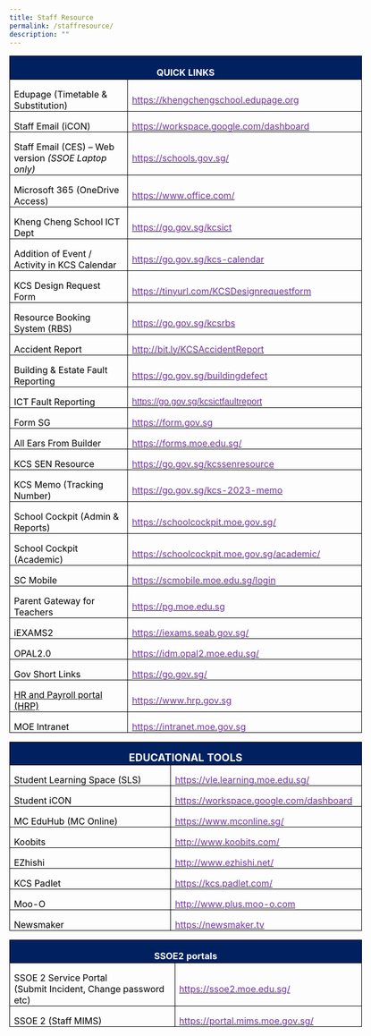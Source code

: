 ```yaml
---
title: Staff Resource
permalink: /staffresource/
description: ""
---
```

      
<table class="MsoTableGrid" border="1" cellspacing="0" cellpadding="0" width="631" style="width:473.15pt;border-collapse:collapse;border:none;mso-border-alt:
 solid windowtext .5pt;mso-yfti-tbllook:1184;mso-padding-alt:0in 5.4pt 0in 5.4pt"><tbody><tr style="mso-yfti-irow:0;mso-yfti-firstrow:yes;height:31.0pt"><td width="631" colspan="2" style="width:473.15pt;border:solid windowtext 1.0pt;
  mso-border-alt:solid windowtext .5pt;background:#002060;padding:0in 5.4pt 0in 5.4pt;
  height:31.0pt"><p class="MsoNormal" align="center" style="margin-bottom:0in;text-align:center;
  line-height:normal"><b><span style="font-size:12.0pt;mso-ascii-font-family:
  Calibri;mso-hansi-font-family:Calibri;mso-bidi-font-family:Calibri;
  color:white;mso-themecolor:background1">QUICK LINKS</span></b><b><span style="font-size:12.0pt;mso-ascii-font-family:Calibri;mso-hansi-font-family:
  Calibri;mso-bidi-font-family:Calibri"></span></b></p></td></tr><tr style="mso-yfti-irow:1;height:22.25pt"><td width="215" style="width:161.3pt;border:solid windowtext 1.0pt;border-top:
  none;mso-border-top-alt:solid windowtext .5pt;mso-border-alt:solid windowtext .5pt;
  padding:0in 5.4pt 0in 5.4pt;height:22.25pt"><p class="MsoNormal" style="margin-bottom:0in;line-height:normal"><span style="font-size:12.0pt;mso-ascii-font-family:Calibri;mso-hansi-font-family:
  Calibri;mso-bidi-font-family:Calibri;color:black">Edupage (Timetable &amp; Substitution)</span><span style="font-size:12.0pt;mso-ascii-font-family:Calibri;
  mso-hansi-font-family:Calibri;mso-bidi-font-family:Calibri"></span></p></td><td width="416" style="width:311.85pt;border-top:none;border-left:none;
  border-bottom:solid windowtext 1.0pt;border-right:solid windowtext 1.0pt;
  mso-border-top-alt:solid windowtext .5pt;mso-border-left-alt:solid windowtext .5pt;
  mso-border-alt:solid windowtext .5pt;padding:0in 5.4pt 0in 5.4pt;height:22.25pt"><p class="MsoNormal" style="margin-bottom:0in;line-height:normal"><span style="font-size:12.0pt;mso-ascii-font-family:Calibri;mso-hansi-font-family:
  Calibri;mso-bidi-font-family:Calibri"><a href="https://khengchengschool.edupage.org/" target="_blank"><span style="color:#7030A0">https://khengchengschool.edupage.org</span></a><span style="color:#7030A0"></span></span></p></td></tr><tr style="mso-yfti-irow:2;height:22.25pt"><td width="215" style="width:161.3pt;border:solid windowtext 1.0pt;border-top:
  none;mso-border-top-alt:solid windowtext .5pt;mso-border-alt:solid windowtext .5pt;
  padding:0in 5.4pt 0in 5.4pt;height:22.25pt"><p class="MsoNormal" style="margin-bottom:0in;line-height:normal"><span style="font-size:12.0pt;mso-ascii-font-family:Calibri;mso-hansi-font-family:
  Calibri;mso-bidi-font-family:Calibri;color:black">Staff Email (iCON)</span><span style="font-size:12.0pt;mso-ascii-font-family:Calibri;mso-hansi-font-family:
  Calibri;mso-bidi-font-family:Calibri"></span></p></td><td width="416" style="width:311.85pt;border-top:none;border-left:none;
  border-bottom:solid windowtext 1.0pt;border-right:solid windowtext 1.0pt;
  mso-border-top-alt:solid windowtext .5pt;mso-border-left-alt:solid windowtext .5pt;
  mso-border-alt:solid windowtext .5pt;padding:0in 5.4pt 0in 5.4pt;height:22.25pt"><p class="MsoNormal" style="margin-bottom:0in;line-height:normal"><span style="font-size:12.0pt;mso-ascii-font-family:Calibri;mso-hansi-font-family:
  Calibri;mso-bidi-font-family:Calibri"><a href="https://workspace.google.com/dashboard" target="_blank"><span style="color:#7030A0">https://workspace.google.com/dashboard</span></a><span style="color:#7030A0"></span></span></p></td></tr><tr style="mso-yfti-irow:3;height:34.6pt"><td width="215" style="width:161.3pt;border:solid windowtext 1.0pt;border-top:
  none;mso-border-top-alt:solid windowtext .5pt;mso-border-alt:solid windowtext .5pt;
  padding:0in 5.4pt 0in 5.4pt;height:34.6pt"><p class="MsoNormal" style="margin-bottom:0in;line-height:normal"><span style="font-size:12.0pt;mso-ascii-font-family:Calibri;mso-hansi-font-family:
  Calibri;mso-bidi-font-family:Calibri;color:black">Staff Email (CES) – Web version <i>(SSOE Laptop only)</i></span><i><span style="font-size:12.0pt;
  mso-ascii-font-family:Calibri;mso-hansi-font-family:Calibri;mso-bidi-font-family:
  Calibri"></span></i></p></td><td width="416" style="width:311.85pt;border-top:none;border-left:none;
  border-bottom:solid windowtext 1.0pt;border-right:solid windowtext 1.0pt;
  mso-border-top-alt:solid windowtext .5pt;mso-border-left-alt:solid windowtext .5pt;
  mso-border-alt:solid windowtext .5pt;padding:0in 5.4pt 0in 5.4pt;height:34.6pt"><p class="MsoNormal" style="margin-bottom:0in;line-height:normal"><span style="font-size:12.0pt;mso-ascii-font-family:Calibri;mso-hansi-font-family:
  Calibri;mso-bidi-font-family:Calibri"><a href="https://schools.gov.sg/" target="_blank"><span style="color:#7030A0">https://schools.gov.sg/</span></a><span style="color:#7030A0"></span></span></p></td></tr><tr style="mso-yfti-irow:4;height:23.2pt"><td width="215" style="width:161.3pt;border:solid windowtext 1.0pt;border-top:
  none;mso-border-top-alt:solid windowtext .5pt;mso-border-alt:solid windowtext .5pt;
  padding:0in 5.4pt 0in 5.4pt;height:23.2pt"><p class="MsoNormal" style="margin-bottom:0in;line-height:normal"><span style="font-size:12.0pt;mso-ascii-font-family:Calibri;mso-hansi-font-family:
  Calibri;mso-bidi-font-family:Calibri;color:black">Microsoft 365 (OneDrive Access)</span><span style="font-size:12.0pt;mso-ascii-font-family:Calibri;
  mso-hansi-font-family:Calibri;mso-bidi-font-family:Calibri"></span></p></td><td width="416" style="width:311.85pt;border-top:none;border-left:none;
  border-bottom:solid windowtext 1.0pt;border-right:solid windowtext 1.0pt;
  mso-border-top-alt:solid windowtext .5pt;mso-border-left-alt:solid windowtext .5pt;
  mso-border-alt:solid windowtext .5pt;padding:0in 5.4pt 0in 5.4pt;height:23.2pt"><p class="MsoNormal" style="margin-bottom:0in;line-height:normal"><span style="font-size:12.0pt;mso-ascii-font-family:Calibri;mso-hansi-font-family:
  Calibri;mso-bidi-font-family:Calibri"><a href="https://www.office.com/" target="_blank"><span style="color:#7030A0">https://www.office.com/</span></a><span style="color:#7030A0"></span></span></p></td></tr><tr style="mso-yfti-irow:5;height:22.25pt"><td width="215" style="width:161.3pt;border:solid windowtext 1.0pt;border-top:
  none;mso-border-top-alt:solid windowtext .5pt;mso-border-alt:solid windowtext .5pt;
  padding:0in 5.4pt 0in 5.4pt;height:22.25pt"><p class="MsoNormal" style="margin-bottom:0in;line-height:normal"><span style="font-size:12.0pt;mso-ascii-font-family:Calibri;mso-hansi-font-family:
  Calibri;mso-bidi-font-family:Calibri;color:black">Kheng Cheng School ICT Dept</span><span style="font-size:12.0pt;mso-ascii-font-family:Calibri;mso-hansi-font-family:
  Calibri;mso-bidi-font-family:Calibri"></span></p></td><td width="416" style="width:311.85pt;border-top:none;border-left:none;
  border-bottom:solid windowtext 1.0pt;border-right:solid windowtext 1.0pt;
  mso-border-top-alt:solid windowtext .5pt;mso-border-left-alt:solid windowtext .5pt;
  mso-border-alt:solid windowtext .5pt;padding:0in 5.4pt 0in 5.4pt;height:22.25pt"><p class="MsoNormal" style="margin-bottom:0in;line-height:normal"><span style="font-size:12.0pt;mso-ascii-font-family:Calibri;mso-hansi-font-family:
  Calibri;mso-bidi-font-family:Calibri"><a href="https://go.gov.sg/kcsict" target="_blank"><span style="color:#7030A0">https://go.gov.sg/kcsict</span></a><span style="color:#7030A0"></span></span></p></td></tr><tr style="mso-yfti-irow:6;height:23.8pt"><td width="215" style="width:161.3pt;border:solid windowtext 1.0pt;border-top:
  none;mso-border-top-alt:solid windowtext .5pt;mso-border-alt:solid windowtext .5pt;
  padding:0in 5.4pt 0in 5.4pt;height:23.8pt"><p class="MsoNormal" style="margin-bottom:0in;line-height:normal"><span style="font-size:12.0pt;mso-ascii-font-family:Calibri;mso-hansi-font-family:
  Calibri;mso-bidi-font-family:Calibri;color:black">Addition of Event / Activity in KCS Calendar</span><span style="font-size:12.0pt;mso-ascii-font-family:
  Calibri;mso-hansi-font-family:Calibri;mso-bidi-font-family:Calibri"></span></p></td><td width="416" style="width:311.85pt;border-top:none;border-left:none;
  border-bottom:solid windowtext 1.0pt;border-right:solid windowtext 1.0pt;
  mso-border-top-alt:solid windowtext .5pt;mso-border-left-alt:solid windowtext .5pt;
  mso-border-alt:solid windowtext .5pt;padding:0in 5.4pt 0in 5.4pt;height:23.8pt"><p class="MsoNormal" style="margin-bottom:0in;line-height:normal"><span style="font-size:12.0pt;mso-ascii-font-family:Calibri;mso-hansi-font-family:
  Calibri;mso-bidi-font-family:Calibri"><a href="https://go.gov.sg/kcs-calendar" target="_blank"><span style="color:#7030A0">https://go.gov.sg/kcs-calendar</span></a><span style="color:#7030A0"></span></span></p></td></tr><tr style="mso-yfti-irow:7;height:22.25pt"><td width="215" style="width:161.3pt;border:solid windowtext 1.0pt;border-top:
  none;mso-border-top-alt:solid windowtext .5pt;mso-border-alt:solid windowtext .5pt;
  padding:0in 5.4pt 0in 5.4pt;height:22.25pt"><p class="MsoNormal" style="margin-bottom:0in;line-height:normal"><span style="font-size:12.0pt;mso-ascii-font-family:Calibri;mso-hansi-font-family:
  Calibri;mso-bidi-font-family:Calibri;color:black">KCS Design Request Form</span><span style="font-size:12.0pt;mso-ascii-font-family:Calibri;mso-hansi-font-family:
  Calibri;mso-bidi-font-family:Calibri"></span></p></td><td width="416" style="width:311.85pt;border-top:none;border-left:none;
  border-bottom:solid windowtext 1.0pt;border-right:solid windowtext 1.0pt;
  mso-border-top-alt:solid windowtext .5pt;mso-border-left-alt:solid windowtext .5pt;
  mso-border-alt:solid windowtext .5pt;padding:0in 5.4pt 0in 5.4pt;height:22.25pt"><p class="MsoNormal" style="margin-bottom:0in;line-height:normal"><span style="font-size:12.0pt;mso-ascii-font-family:Calibri;mso-hansi-font-family:
  Calibri;mso-bidi-font-family:Calibri"><a href="https://tinyurl.com/KCSDesignrequestform" target="_blank"><span style="color:#7030A0">https://tinyurl.com/KCSDesignrequestform</span></a><span style="color:#7030A0"></span></span></p></td></tr><tr style="mso-yfti-irow:8;height:22.25pt"><td width="215" style="width:161.3pt;border:solid windowtext 1.0pt;border-top:
  none;mso-border-top-alt:solid windowtext .5pt;mso-border-alt:solid windowtext .5pt;
  padding:0in 5.4pt 0in 5.4pt;height:22.25pt"><p class="MsoNormal" style="margin-bottom:0in;line-height:normal"><span style="font-size:12.0pt;mso-ascii-font-family:Calibri;mso-hansi-font-family:
  Calibri;mso-bidi-font-family:Calibri;color:black">Resource Booking System (RBS)</span><span style="font-size:12.0pt;mso-ascii-font-family:Calibri;mso-hansi-font-family:
  Calibri;mso-bidi-font-family:Calibri"></span></p></td><td width="416" style="width:311.85pt;border-top:none;border-left:none;
  border-bottom:solid windowtext 1.0pt;border-right:solid windowtext 1.0pt;
  mso-border-top-alt:solid windowtext .5pt;mso-border-left-alt:solid windowtext .5pt;
  mso-border-alt:solid windowtext .5pt;padding:0in 5.4pt 0in 5.4pt;height:22.25pt"><p class="MsoNormal" style="margin-bottom:0in;line-height:normal"><span style="font-size:12.0pt;mso-ascii-font-family:Calibri;mso-hansi-font-family:
  Calibri;mso-bidi-font-family:Calibri"><a href="https://go.gov.sg/kcsrbs" target="_blank"><span style="color:#7030A0">https://go.gov.sg/kcsrbs</span></a><span style="color:#7030A0"></span></span></p></td></tr><tr style="mso-yfti-irow:9;height:22.25pt"><td width="215" style="width:161.3pt;border:solid windowtext 1.0pt;border-top:
  none;mso-border-top-alt:solid windowtext .5pt;mso-border-alt:solid windowtext .5pt;
  padding:0in 5.4pt 0in 5.4pt;height:22.25pt"><p class="MsoNormal" style="margin-bottom:0in;line-height:normal"><span style="font-size:12.0pt;mso-ascii-font-family:Calibri;mso-hansi-font-family:
  Calibri;mso-bidi-font-family:Calibri;color:black">Accident Report</span><span style="font-size:12.0pt;mso-ascii-font-family:Calibri;mso-hansi-font-family:
  Calibri;mso-bidi-font-family:Calibri"></span></p></td><td width="416" style="width:311.85pt;border-top:none;border-left:none;
  border-bottom:solid windowtext 1.0pt;border-right:solid windowtext 1.0pt;
  mso-border-top-alt:solid windowtext .5pt;mso-border-left-alt:solid windowtext .5pt;
  mso-border-alt:solid windowtext .5pt;padding:0in 5.4pt 0in 5.4pt;height:22.25pt"><p class="MsoNormal" style="margin-bottom:0in;line-height:normal"><span style="font-size:12.0pt;mso-ascii-font-family:Calibri;mso-hansi-font-family:
  Calibri;mso-bidi-font-family:Calibri"><a href="http://bit.ly/KCSAccidentReport" target="_blank"><span style="color:#7030A0">http://bit.ly/KCSAccidentReport</span></a><span style="color:#7030A0"></span></span></p></td></tr><tr style="mso-yfti-irow:10;height:23.2pt"><td width="215" style="width:161.3pt;border:solid windowtext 1.0pt;border-top:
  none;mso-border-top-alt:solid windowtext .5pt;mso-border-alt:solid windowtext .5pt;
  padding:0in 5.4pt 0in 5.4pt;height:23.2pt"><p class="MsoNormal" style="margin-bottom:0in;line-height:normal"><span style="font-size:12.0pt;mso-ascii-font-family:Calibri;mso-hansi-font-family:
  Calibri;mso-bidi-font-family:Calibri;color:black">Building &amp; Estate Fault Reporting</span><span style="font-size:12.0pt;mso-ascii-font-family:Calibri;
  mso-hansi-font-family:Calibri;mso-bidi-font-family:Calibri"></span></p></td><td width="416" style="width:311.85pt;border-top:none;border-left:none;
  border-bottom:solid windowtext 1.0pt;border-right:solid windowtext 1.0pt;
  mso-border-top-alt:solid windowtext .5pt;mso-border-left-alt:solid windowtext .5pt;
  mso-border-alt:solid windowtext .5pt;padding:0in 5.4pt 0in 5.4pt;height:23.2pt"><p class="MsoNormal" style="margin-bottom:0in;line-height:normal"><span style="font-size:12.0pt;mso-ascii-font-family:Calibri;mso-hansi-font-family:
  Calibri;mso-bidi-font-family:Calibri"><a href="https://go.gov.sg/buildingdefect" target="_blank"><span style="color:#7030A0">https://go.gov.sg/buildingdefect</span></a><span style="color:#7030A0"></span></span></p></td></tr><tr style="mso-yfti-irow:11;height:22.25pt"><td width="215" style="width:161.3pt;border:solid windowtext 1.0pt;border-top:
  none;mso-border-top-alt:solid windowtext .5pt;mso-border-alt:solid windowtext .5pt;
  padding:0in 5.4pt 0in 5.4pt;height:22.25pt"><p class="MsoNormal" style="margin-bottom:0in;line-height:normal"><span style="font-size:12.0pt;mso-ascii-font-family:Calibri;mso-hansi-font-family:
  Calibri;mso-bidi-font-family:Calibri;color:black">ICT Fault Reporting</span><span style="font-size:12.0pt;mso-ascii-font-family:Calibri;mso-hansi-font-family:
  Calibri;mso-bidi-font-family:Calibri"></span></p></td><td width="416" style="width:311.85pt;border-top:none;border-left:none;
  border-bottom:solid windowtext 1.0pt;border-right:solid windowtext 1.0pt;
  mso-border-top-alt:solid windowtext .5pt;mso-border-left-alt:solid windowtext .5pt;
  mso-border-alt:solid windowtext .5pt;padding:0in 5.4pt 0in 5.4pt;height:22.25pt"><p class="MsoNormal" style="margin-bottom:0in;line-height:normal"><b><span style="font-size:12.0pt;mso-ascii-font-family:Calibri;mso-hansi-font-family:
  Calibri;mso-bidi-font-family:Calibri"><a href="https://go.gov.sg/kcsictfaultreport" target="_blank"><strong><span style="font-family:&quot;Calibri&quot;,sans-serif;color:#7030A0;font-weight:normal;
  text-decoration:none;text-underline:none">https://go.gov.sg/kcsictfaultreport</span></strong></a><span style="color:#7030A0"></span></span></b></p></td></tr><tr style="mso-yfti-irow:12;height:22.25pt"><td width="215" style="width:161.3pt;border:solid windowtext 1.0pt;border-top:
  none;mso-border-top-alt:solid windowtext .5pt;mso-border-alt:solid windowtext .5pt;
  padding:0in 5.4pt 0in 5.4pt;height:22.25pt"><p class="MsoNormal" style="margin-bottom:0in;line-height:normal"><span style="font-size:12.0pt;mso-ascii-font-family:Calibri;mso-hansi-font-family:
  Calibri;mso-bidi-font-family:Calibri;color:black">Form SG</span><span style="font-size:12.0pt;mso-ascii-font-family:Calibri;mso-hansi-font-family:
  Calibri;mso-bidi-font-family:Calibri"></span></p></td><td width="416" style="width:311.85pt;border-top:none;border-left:none;
  border-bottom:solid windowtext 1.0pt;border-right:solid windowtext 1.0pt;
  mso-border-top-alt:solid windowtext .5pt;mso-border-left-alt:solid windowtext .5pt;
  mso-border-alt:solid windowtext .5pt;padding:0in 5.4pt 0in 5.4pt;height:22.25pt"><p class="MsoNormal" style="margin-bottom:0in;line-height:normal"><span style="font-size:12.0pt;mso-ascii-font-family:Calibri;mso-hansi-font-family:
  Calibri;mso-bidi-font-family:Calibri"><a href="https://form.gov.sg/" target="_blank"><span style="color:#7030A0">https://form.gov.sg</span></a><span style="color:#7030A0"></span></span></p></td></tr><tr style="mso-yfti-irow:13;height:23.2pt"><td width="215" style="width:161.3pt;border:solid windowtext 1.0pt;border-top:
  none;mso-border-top-alt:solid windowtext .5pt;mso-border-alt:solid windowtext .5pt;
  padding:0in 5.4pt 0in 5.4pt;height:23.2pt"><p class="MsoNormal" style="margin-bottom:0in;line-height:normal"><span style="font-size:12.0pt;mso-ascii-font-family:Calibri;mso-hansi-font-family:
  Calibri;mso-bidi-font-family:Calibri;color:black">All Ears From Builder</span><span style="font-size:12.0pt;mso-ascii-font-family:Calibri;mso-hansi-font-family:
  Calibri;mso-bidi-font-family:Calibri"></span></p></td><td width="416" style="width:311.85pt;border-top:none;border-left:none;
  border-bottom:solid windowtext 1.0pt;border-right:solid windowtext 1.0pt;
  mso-border-top-alt:solid windowtext .5pt;mso-border-left-alt:solid windowtext .5pt;
  mso-border-alt:solid windowtext .5pt;padding:0in 5.4pt 0in 5.4pt;height:23.2pt"><p class="MsoNormal" style="margin-bottom:0in;line-height:normal"><span style="font-size:12.0pt;mso-ascii-font-family:Calibri;mso-hansi-font-family:
  Calibri;mso-bidi-font-family:Calibri"><a href="https://forms.moe.edu.sg/" target="_blank"><span style="color:#7030A0">https://forms.moe.edu.sg/</span></a><span style="color:#7030A0"></span></span></p></td></tr><tr style="mso-yfti-irow:14;height:22.25pt"><td width="215" style="width:161.3pt;border:solid windowtext 1.0pt;border-top:
  none;mso-border-top-alt:solid windowtext .5pt;mso-border-alt:solid windowtext .5pt;
  padding:0in 5.4pt 0in 5.4pt;height:22.25pt"><p class="MsoNormal" style="margin-bottom:0in;line-height:normal"><span style="font-size:12.0pt;mso-ascii-font-family:Calibri;mso-hansi-font-family:
  Calibri;mso-bidi-font-family:Calibri;color:black">KCS SEN Resource</span></p></td><td width="416" style="width:311.85pt;border-top:none;border-left:none;
  border-bottom:solid windowtext 1.0pt;border-right:solid windowtext 1.0pt;
  mso-border-top-alt:solid windowtext .5pt;mso-border-left-alt:solid windowtext .5pt;
  mso-border-alt:solid windowtext .5pt;padding:0in 5.4pt 0in 5.4pt;height:22.25pt"><p class="MsoNormal" style="margin-bottom:0in;line-height:normal"><span style="font-size:12.0pt;mso-ascii-font-family:Calibri;mso-hansi-font-family:
  Calibri;mso-bidi-font-family:Calibri"><a href="https://go.gov.sg/kcssenresource" target="_blank"><span style="color:#7030A0">https://go.gov.sg/kcssenresource</span></a><span style="color:#7030A0"></span></span></p></td></tr><tr style="mso-yfti-irow:15;height:22.25pt"><td width="215" style="width:161.3pt;border:solid windowtext 1.0pt;border-top:
  none;mso-border-top-alt:solid windowtext .5pt;mso-border-alt:solid windowtext .5pt;
  padding:0in 5.4pt 0in 5.4pt;height:22.25pt"><p class="MsoNormal" style="margin-bottom:0in;line-height:normal"><span style="font-size:12.0pt;mso-ascii-font-family:Calibri;mso-hansi-font-family:
  Calibri;mso-bidi-font-family:Calibri;color:black">KCS Memo (Tracking Number)</span></p></td><td width="416" style="width:311.85pt;border-top:none;border-left:none;
  border-bottom:solid windowtext 1.0pt;border-right:solid windowtext 1.0pt;
  mso-border-top-alt:solid windowtext .5pt;mso-border-left-alt:solid windowtext .5pt;
  mso-border-alt:solid windowtext .5pt;padding:0in 5.4pt 0in 5.4pt;height:22.25pt"><p class="MsoNormal" style="margin-bottom:0in;line-height:normal"><span style="font-size:12.0pt;mso-ascii-font-family:Calibri;mso-hansi-font-family:
  Calibri;mso-bidi-font-family:Calibri"><a href="https://go.gov.sg/kcs-2023-memo" target="_blank"><span style="color:#7030A0">https://go.gov.sg/kcs-2023-memo</span></a><span style="color:#7030A0"></span></span></p></td></tr><tr style="mso-yfti-irow:16;height:22.25pt"><td width="215" style="width:161.3pt;border:solid windowtext 1.0pt;border-top:
  none;mso-border-top-alt:solid windowtext .5pt;mso-border-alt:solid windowtext .5pt;
  padding:0in 5.4pt 0in 5.4pt;height:22.25pt"><p class="MsoNormal" style="margin-bottom:0in;line-height:normal"><span style="font-size:12.0pt;mso-ascii-font-family:Calibri;mso-hansi-font-family:
  Calibri;mso-bidi-font-family:Calibri;color:black">School Cockpit (Admin &amp; Reports)</span></p></td><td width="416" style="width:311.85pt;border-top:none;border-left:none;
  border-bottom:solid windowtext 1.0pt;border-right:solid windowtext 1.0pt;
  mso-border-top-alt:solid windowtext .5pt;mso-border-left-alt:solid windowtext .5pt;
  mso-border-alt:solid windowtext .5pt;padding:0in 5.4pt 0in 5.4pt;height:22.25pt"><p class="MsoNormal" style="margin-bottom:0in;line-height:normal"><span style="font-size:12.0pt;mso-ascii-font-family:Calibri;mso-hansi-font-family:
  Calibri;mso-bidi-font-family:Calibri;color:#7030A0"><a href="https://schoolcockpit.moe.gov.sg/"><span style="color:#7030A0">https://schoolcockpit.moe.gov.sg/</span></a></span></p></td></tr><tr style="mso-yfti-irow:17;height:22.25pt"><td width="215" style="width:161.3pt;border:solid windowtext 1.0pt;border-top:
  none;mso-border-top-alt:solid windowtext .5pt;mso-border-alt:solid windowtext .5pt;
  padding:0in 5.4pt 0in 5.4pt;height:22.25pt"><p class="MsoNormal" style="margin-bottom:0in;line-height:normal"><span style="font-size:12.0pt;mso-ascii-font-family:Calibri;mso-hansi-font-family:
  Calibri;mso-bidi-font-family:Calibri;color:black">School Cockpit (Academic)</span></p></td><td width="416" style="width:311.85pt;border-top:none;border-left:none;
  border-bottom:solid windowtext 1.0pt;border-right:solid windowtext 1.0pt;
  mso-border-top-alt:solid windowtext .5pt;mso-border-left-alt:solid windowtext .5pt;
  mso-border-alt:solid windowtext .5pt;padding:0in 5.4pt 0in 5.4pt;height:22.25pt"><p class="MsoNormal" style="margin-bottom:0in;line-height:normal"><span style="font-size:12.0pt;mso-ascii-font-family:Calibri;mso-hansi-font-family:
  Calibri;mso-bidi-font-family:Calibri;color:#7030A0"><a href="https://schoolcockpit.moe.gov.sg/academic/"><span style="color:#7030A0">https://schoolcockpit.moe.gov.sg/academic/</span></a></span></p></td></tr><tr style="mso-yfti-irow:18;height:22.25pt"><td width="215" style="width:161.3pt;border:solid windowtext 1.0pt;border-top:
  none;mso-border-top-alt:solid windowtext .5pt;mso-border-alt:solid windowtext .5pt;
  padding:0in 5.4pt 0in 5.4pt;height:22.25pt"><p class="MsoNormal" style="margin-bottom:0in;line-height:normal"><span style="font-size:12.0pt;mso-ascii-font-family:Calibri;mso-hansi-font-family:
  Calibri;mso-bidi-font-family:Calibri;color:black">SC Mobile</span></p></td><td width="416" style="width:311.85pt;border-top:none;border-left:none;
  border-bottom:solid windowtext 1.0pt;border-right:solid windowtext 1.0pt;
  mso-border-top-alt:solid windowtext .5pt;mso-border-left-alt:solid windowtext .5pt;
  mso-border-alt:solid windowtext .5pt;padding:0in 5.4pt 0in 5.4pt;height:22.25pt"><p class="MsoNormal" style="margin-bottom:0in;line-height:normal"><span style="font-size:12.0pt;mso-ascii-font-family:Calibri;mso-hansi-font-family:
  Calibri;mso-bidi-font-family:Calibri;color:#7030A0"><a href="https://scmobile.moe.edu.sg/login"><span style="color:#7030A0">https://scmobile.moe.edu.sg/login</span></a></span></p></td></tr><tr style="mso-yfti-irow:19;height:22.25pt"><td width="215" style="width:161.3pt;border:solid windowtext 1.0pt;border-top:
  none;mso-border-top-alt:solid windowtext .5pt;mso-border-alt:solid windowtext .5pt;
  padding:0in 5.4pt 0in 5.4pt;height:22.25pt"><p class="MsoNormal" style="margin-bottom:0in;line-height:normal"><span style="font-size:12.0pt;mso-ascii-font-family:Calibri;mso-hansi-font-family:
  Calibri;mso-bidi-font-family:Calibri;color:black">Parent Gateway for Teachers</span></p></td><td width="416" style="width:311.85pt;border-top:none;border-left:none;
  border-bottom:solid windowtext 1.0pt;border-right:solid windowtext 1.0pt;
  mso-border-top-alt:solid windowtext .5pt;mso-border-left-alt:solid windowtext .5pt;
  mso-border-alt:solid windowtext .5pt;padding:0in 5.4pt 0in 5.4pt;height:22.25pt"><p class="MsoNormal" style="margin-bottom:0in;line-height:normal"><span style="font-size:12.0pt;mso-ascii-font-family:Calibri;mso-hansi-font-family:
  Calibri;mso-bidi-font-family:Calibri;color:#7030A0"><a href="https://pg.moe.edu.sg"><span style="color:#7030A0">https://pg.moe.edu.sg</span></a></span></p></td></tr><tr style="mso-yfti-irow:20;height:22.25pt"><td width="215" style="width:161.3pt;border:solid windowtext 1.0pt;border-top:
  none;mso-border-top-alt:solid windowtext .5pt;mso-border-alt:solid windowtext .5pt;
  padding:0in 5.4pt 0in 5.4pt;height:22.25pt"><p class="MsoNormal" style="margin-bottom:0in;line-height:normal"><span style="font-size:12.0pt;mso-ascii-font-family:Calibri;mso-hansi-font-family:
  Calibri;mso-bidi-font-family:Calibri;color:black">iEXAMS2</span></p></td><td width="416" style="width:311.85pt;border-top:none;border-left:none;
  border-bottom:solid windowtext 1.0pt;border-right:solid windowtext 1.0pt;
  mso-border-top-alt:solid windowtext .5pt;mso-border-left-alt:solid windowtext .5pt;
  mso-border-alt:solid windowtext .5pt;padding:0in 5.4pt 0in 5.4pt;height:22.25pt"><p class="MsoNormal" style="margin-bottom:0in;line-height:normal"><span style="font-size:12.0pt;mso-ascii-font-family:Calibri;mso-hansi-font-family:
  Calibri;mso-bidi-font-family:Calibri;color:#7030A0"><a href="https://iexams.seab.gov.sg/"><span style="color:#7030A0">https://iexams.seab.gov.sg/</span></a></span></p></td></tr><tr style="mso-yfti-irow:21;height:22.25pt"><td width="215" style="width:161.3pt;border:solid windowtext 1.0pt;border-top:
  none;mso-border-top-alt:solid windowtext .5pt;mso-border-alt:solid windowtext .5pt;
  padding:0in 5.4pt 0in 5.4pt;height:22.25pt"><p class="MsoNormal" style="margin-bottom:0in;line-height:normal"><span style="font-size:12.0pt;mso-ascii-font-family:Calibri;mso-hansi-font-family:
  Calibri;mso-bidi-font-family:Calibri;color:black">OPAL2.0</span></p></td><td width="416" style="width:311.85pt;border-top:none;border-left:none;
  border-bottom:solid windowtext 1.0pt;border-right:solid windowtext 1.0pt;
  mso-border-top-alt:solid windowtext .5pt;mso-border-left-alt:solid windowtext .5pt;
  mso-border-alt:solid windowtext .5pt;padding:0in 5.4pt 0in 5.4pt;height:22.25pt"><p class="MsoNormal" style="margin-bottom:0in;line-height:normal"><span style="font-size:12.0pt;mso-ascii-font-family:Calibri;mso-hansi-font-family:
  Calibri;mso-bidi-font-family:Calibri;color:#7030A0"><a href="https://idm.opal2.moe.edu.sg/"><span style="color:#7030A0">https://idm.opal2.moe.edu.sg/</span></a></span></p></td></tr><tr style="mso-yfti-irow:22;height:22.25pt"><td width="215" style="width:161.3pt;border:solid windowtext 1.0pt;border-top:
  none;mso-border-top-alt:solid windowtext .5pt;mso-border-alt:solid windowtext .5pt;
  padding:0in 5.4pt 0in 5.4pt;height:22.25pt"><p class="MsoNormal" style="margin-bottom:0in;line-height:normal"><span style="font-size:12.0pt;mso-ascii-font-family:Calibri;mso-hansi-font-family:
  Calibri;mso-bidi-font-family:Calibri;color:black;mso-themecolor:text1">Gov Short Links</span></p></td><td width="416" style="width:311.85pt;border-top:none;border-left:none;
  border-bottom:solid windowtext 1.0pt;border-right:solid windowtext 1.0pt;
  mso-border-top-alt:solid windowtext .5pt;mso-border-left-alt:solid windowtext .5pt;
  mso-border-alt:solid windowtext .5pt;padding:0in 5.4pt 0in 5.4pt;height:22.25pt"><p class="MsoNormal" style="margin-bottom:0in;line-height:normal"><span style="font-size:12.0pt;mso-ascii-font-family:Calibri;mso-hansi-font-family:
  Calibri;mso-bidi-font-family:Calibri;color:#7030A0;background:white"><a href="https://go.gov.sg/"><span style="color:#7030A0">https://go.gov.sg/</span></a></span></p></td></tr><tr style="mso-yfti-irow:23;height:22.25pt"><td width="215" style="width:161.3pt;border:solid windowtext 1.0pt;border-top:
  none;mso-border-top-alt:solid windowtext .5pt;mso-border-alt:solid windowtext .5pt;
  padding:0in 5.4pt 0in 5.4pt;height:22.25pt"><p class="MsoNormal" style="margin-bottom:0in;line-height:normal"><span style="font-size:12.0pt;mso-ascii-font-family:Calibri;mso-hansi-font-family:
  Calibri;mso-bidi-font-family:Calibri;color:black;mso-themecolor:text1"><a href="https://www.hrp.gov.sg/"><span style="color:black;mso-themecolor:text1;
  background:white;text-decoration:none;text-underline:none"><span style="box-sizing: inherit;font-style:inherit;font-weight:inherit">HR and Payroll portal (HRP)</span></span></a></span></p></td><td width="416" style="width:311.85pt;border-top:none;border-left:none;
  border-bottom:solid windowtext 1.0pt;border-right:solid windowtext 1.0pt;
  mso-border-top-alt:solid windowtext .5pt;mso-border-left-alt:solid windowtext .5pt;
  mso-border-alt:solid windowtext .5pt;padding:0in 5.4pt 0in 5.4pt;height:22.25pt"><p class="MsoNormal" style="margin-bottom:0in;line-height:normal"><span style="font-size:12.0pt;mso-ascii-font-family:Calibri;mso-hansi-font-family:
  Calibri;mso-bidi-font-family:Calibri;color:#7030A0;background:white"><a href="https://www.hrp.gov.sg"><span style="color:#7030A0">https://www.hrp.gov.sg</span></a></span></p></td></tr><tr style="mso-yfti-irow:24;mso-yfti-lastrow:yes;height:22.25pt"><td width="215" style="width:161.3pt;border:solid windowtext 1.0pt;border-top:
  none;mso-border-top-alt:solid windowtext .5pt;mso-border-alt:solid windowtext .5pt;
  padding:0in 5.4pt 0in 5.4pt;height:22.25pt"><p class="MsoNormal" style="margin-bottom:0in;line-height:normal"><span style="font-size:12.0pt;mso-ascii-font-family:Calibri;mso-hansi-font-family:
  Calibri;mso-bidi-font-family:Calibri;color:black;mso-themecolor:text1">MOE Intranet</span></p></td><td width="416" style="width:311.85pt;border-top:none;border-left:none;
  border-bottom:solid windowtext 1.0pt;border-right:solid windowtext 1.0pt;
  mso-border-top-alt:solid windowtext .5pt;mso-border-left-alt:solid windowtext .5pt;
  mso-border-alt:solid windowtext .5pt;padding:0in 5.4pt 0in 5.4pt;height:22.25pt"><p class="MsoNormal" style="margin-bottom:0in;line-height:normal"><span style="font-size:12.0pt;mso-ascii-font-family:Calibri;mso-hansi-font-family:
  Calibri;mso-bidi-font-family:Calibri;color:#7030A0;background:white"><a href="https://intranet.moe.gov.sg"><span style="color:#7030A0">https://intranet.moe.gov.sg</span></a></span></p></td></tr></tbody></table>   
	
	    
<table style="width:473.15pt;border-collapse:collapse;border:none;mso-border-alt:
 solid windowtext .5pt;mso-yfti-tbllook:1184;mso-padding-alt:0in 5.4pt 0in 5.4pt" width="631" cellpadding="0" cellspacing="0" border="1" class="MsoTableGrid"><tbody><tr style="mso-yfti-irow:0;mso-yfti-firstrow:yes;height:31.0pt"><td style="width:473.15pt;border:solid windowtext 1.0pt;
  mso-border-alt:solid windowtext .5pt;background:#002060;padding:0in 5.4pt 0in 5.4pt;
  height:31.0pt" colspan="2" width="631"><p style="margin-bottom:0in;text-align:center;
  line-height:normal" align="center" class="MsoNormal"><b><span style="font-size:14.0pt;mso-ascii-font-family:
  Calibri;mso-hansi-font-family:Calibri;mso-bidi-font-family:Calibri;
  color:white;mso-themecolor:background1">EDUCATIONAL TOOLS</span></b><b><span style="font-size:12.0pt;mso-ascii-font-family:Calibri;mso-hansi-font-family:
  Calibri;mso-bidi-font-family:Calibri"></span></b></p></td></tr><tr style="mso-yfti-irow:1;height:22.25pt"><td style="width:227.45pt;border:solid windowtext 1.0pt;border-top:
  none;mso-border-top-alt:solid windowtext .5pt;mso-border-alt:solid windowtext .5pt;
  padding:0in 5.4pt 0in 5.4pt;height:22.25pt" width="303"><p style="margin-bottom:0in;line-height:normal" class="MsoNormal"><span style="font-size:12.0pt;mso-bidi-font-family:Calibri;mso-bidi-theme-font:
  minor-latin;color:black">Student Learning Space (SLS)</span><span style="font-size:12.0pt;mso-bidi-font-family:Calibri;mso-bidi-theme-font:
  minor-latin"></span></p></td><td style="width:245.7pt;border-top:none;border-left:none;
  border-bottom:solid windowtext 1.0pt;border-right:solid windowtext 1.0pt;
  mso-border-top-alt:solid windowtext .5pt;mso-border-left-alt:solid windowtext .5pt;
  mso-border-alt:solid windowtext .5pt;padding:0in 5.4pt 0in 5.4pt;height:22.25pt" width="328"><p style="margin-bottom:0in;line-height:normal" class="MsoNormal"><span style="font-size:12.0pt;mso-bidi-font-family:Calibri;mso-bidi-theme-font:
  minor-latin;color:#7030A0"><a target="_blank" href="https://vle.learning.moe.edu.sg/"><span style="color:#7030A0">https://vle.learning.moe.edu.sg/</span></a></span></p></td></tr><tr style="mso-yfti-irow:2;height:22.25pt"><td style="width:227.45pt;border:solid windowtext 1.0pt;border-top:
  none;mso-border-top-alt:solid windowtext .5pt;mso-border-alt:solid windowtext .5pt;
  padding:0in 5.4pt 0in 5.4pt;height:22.25pt" width="303"><p style="margin-bottom:0in;line-height:normal" class="MsoNormal"><span style="font-size:12.0pt;mso-bidi-font-family:Calibri;mso-bidi-theme-font:
  minor-latin;color:black">Student iCON</span><span style="font-size:
  12.0pt;mso-bidi-font-family:Calibri;mso-bidi-theme-font:minor-latin"></span></p></td><td style="width:245.7pt;border-top:none;border-left:none;
  border-bottom:solid windowtext 1.0pt;border-right:solid windowtext 1.0pt;
  mso-border-top-alt:solid windowtext .5pt;mso-border-left-alt:solid windowtext .5pt;
  mso-border-alt:solid windowtext .5pt;padding:0in 5.4pt 0in 5.4pt;height:22.25pt" width="328"><p style="margin-bottom:0in;line-height:normal" class="MsoNormal"><span style="font-size:12.0pt;mso-bidi-font-family:Calibri;mso-bidi-theme-font:
  minor-latin;color:#7030A0"><a target="_blank" href="https://workspace.google.com/dashboard"><span style="color:#7030A0">https://workspace.google.com/dashboard</span></a></span></p></td></tr><tr style="mso-yfti-irow:3;height:21.1pt"><td style="width:227.45pt;border:solid windowtext 1.0pt;border-top:
  none;mso-border-top-alt:solid windowtext .5pt;mso-border-alt:solid windowtext .5pt;
  padding:0in 5.4pt 0in 5.4pt;height:21.1pt" width="303"><p style="margin-bottom:0in;line-height:normal" class="MsoNormal"><span style="font-size:12.0pt;mso-bidi-font-family:Calibri;mso-bidi-theme-font:
  minor-latin;color:black">MC EduHub (MC Online)</span><i><span style="font-size:12.0pt;mso-bidi-font-family:Calibri;mso-bidi-theme-font:
  minor-latin"></span></i></p></td><td style="width:245.7pt;border-top:none;border-left:none;
  border-bottom:solid windowtext 1.0pt;border-right:solid windowtext 1.0pt;
  mso-border-top-alt:solid windowtext .5pt;mso-border-left-alt:solid windowtext .5pt;
  mso-border-alt:solid windowtext .5pt;padding:0in 5.4pt 0in 5.4pt;height:21.1pt" width="328"><p style="margin-bottom:0in;line-height:normal" class="MsoNormal"><span style="font-size:12.0pt;mso-bidi-font-family:Calibri;mso-bidi-theme-font:
  minor-latin;color:#7030A0"><a target="_blank" href="https://www.mconline.sg/"><span style="color:#7030A0">https://www.mconline.sg/</span></a></span></p></td></tr><tr style="mso-yfti-irow:4;height:23.2pt"><td style="width:227.45pt;border:solid windowtext 1.0pt;border-top:
  none;mso-border-top-alt:solid windowtext .5pt;mso-border-alt:solid windowtext .5pt;
  padding:0in 5.4pt 0in 5.4pt;height:23.2pt" width="303"><p style="margin-bottom:0in;line-height:normal" class="MsoNormal"><span style="font-size:12.0pt;mso-bidi-font-family:Calibri;mso-bidi-theme-font:
  minor-latin;color:black">Koobits</span><span style="font-size:12.0pt;
  mso-bidi-font-family:Calibri;mso-bidi-theme-font:minor-latin"></span></p></td><td style="width:245.7pt;border-top:none;border-left:none;
  border-bottom:solid windowtext 1.0pt;border-right:solid windowtext 1.0pt;
  mso-border-top-alt:solid windowtext .5pt;mso-border-left-alt:solid windowtext .5pt;
  mso-border-alt:solid windowtext .5pt;padding:0in 5.4pt 0in 5.4pt;height:23.2pt" width="328"><p style="margin-bottom:0in;line-height:normal" class="MsoNormal"><span style="font-size:12.0pt;mso-bidi-font-family:Calibri;mso-bidi-theme-font:
  minor-latin;color:#7030A0"><a target="_blank" href="http://www.koobits.com/"><span style="color:#7030A0">http://www.koobits.com/</span></a></span></p></td></tr><tr style="mso-yfti-irow:5;height:22.25pt"><td style="width:227.45pt;border:solid windowtext 1.0pt;border-top:
  none;mso-border-top-alt:solid windowtext .5pt;mso-border-alt:solid windowtext .5pt;
  padding:0in 5.4pt 0in 5.4pt;height:22.25pt" width="303"><p style="margin-bottom:0in;line-height:normal" class="MsoNormal"><span style="font-size:12.0pt;mso-bidi-font-family:Calibri;mso-bidi-theme-font:
  minor-latin;color:black">EZhishi</span><span style="font-size:12.0pt;
  mso-bidi-font-family:Calibri;mso-bidi-theme-font:minor-latin"></span></p></td><td style="width:245.7pt;border-top:none;border-left:none;
  border-bottom:solid windowtext 1.0pt;border-right:solid windowtext 1.0pt;
  mso-border-top-alt:solid windowtext .5pt;mso-border-left-alt:solid windowtext .5pt;
  mso-border-alt:solid windowtext .5pt;padding:0in 5.4pt 0in 5.4pt;height:22.25pt" width="328"><p style="margin-bottom:0in;line-height:normal" class="MsoNormal"><span style="font-size:12.0pt;mso-bidi-font-family:Calibri;mso-bidi-theme-font:
  minor-latin;color:#7030A0"><a target="_blank" href="http://www.ezhishi.net/"><span style="color:#7030A0">http://www.ezhishi.net/</span></a></span></p></td></tr><tr style="mso-yfti-irow:6;height:20.65pt"><td style="width:227.45pt;border:solid windowtext 1.0pt;border-top:
  none;mso-border-top-alt:solid windowtext .5pt;mso-border-alt:solid windowtext .5pt;
  padding:0in 5.4pt 0in 5.4pt;height:20.65pt" width="303"><p style="margin-bottom:0in;line-height:normal" class="MsoNormal"><span style="font-size:12.0pt;mso-bidi-font-family:Calibri;mso-bidi-theme-font:
  minor-latin;color:black">KCS Padlet</span><span style="font-size:12.0pt;
  mso-bidi-font-family:Calibri;mso-bidi-theme-font:minor-latin"></span></p></td><td style="width:245.7pt;border-top:none;border-left:none;
  border-bottom:solid windowtext 1.0pt;border-right:solid windowtext 1.0pt;
  mso-border-top-alt:solid windowtext .5pt;mso-border-left-alt:solid windowtext .5pt;
  mso-border-alt:solid windowtext .5pt;padding:0in 5.4pt 0in 5.4pt;height:20.65pt" width="328"><p style="margin-bottom:0in;line-height:normal" class="MsoNormal"><span style="font-size:12.0pt;mso-bidi-font-family:Calibri;mso-bidi-theme-font:
  minor-latin;color:#7030A0"><a target="_blank" href="https://kcs.padlet.com/"><span style="color:#7030A0">https://kcs.padlet.com/</span></a></span></p></td></tr><tr style="mso-yfti-irow:7;height:22.25pt"><td style="width:227.45pt;border:solid windowtext 1.0pt;border-top:
  none;mso-border-top-alt:solid windowtext .5pt;mso-border-alt:solid windowtext .5pt;
  padding:0in 5.4pt 0in 5.4pt;height:22.25pt" width="303"><p style="margin-bottom:0in;line-height:normal" class="MsoNormal"><span style="font-size:12.0pt;mso-bidi-font-family:Calibri;mso-bidi-theme-font:
  minor-latin;color:black">Moo-O</span><span style="font-size:12.0pt;
  mso-bidi-font-family:Calibri;mso-bidi-theme-font:minor-latin"></span></p></td><td style="width:245.7pt;border-top:none;border-left:none;
  border-bottom:solid windowtext 1.0pt;border-right:solid windowtext 1.0pt;
  mso-border-top-alt:solid windowtext .5pt;mso-border-left-alt:solid windowtext .5pt;
  mso-border-alt:solid windowtext .5pt;padding:0in 5.4pt 0in 5.4pt;height:22.25pt" width="328"><p style="margin-bottom:0in;line-height:normal" class="MsoNormal"><span style="font-size:12.0pt;mso-bidi-font-family:Calibri;mso-bidi-theme-font:
  minor-latin;color:#7030A0"><a target="_blank" href="http://www.plus.moo-o.com/"><span style="color:#7030A0">http://www.plus.moo-o.com</span></a></span></p></td></tr><tr style="mso-yfti-irow:8;mso-yfti-lastrow:yes;height:22.25pt"><td style="width:227.45pt;border:solid windowtext 1.0pt;border-top:
  none;mso-border-top-alt:solid windowtext .5pt;mso-border-alt:solid windowtext .5pt;
  padding:0in 5.4pt 0in 5.4pt;height:22.25pt" width="303"><p style="margin-bottom:0in;line-height:normal" class="MsoNormal"><span style="font-size:12.0pt;mso-bidi-font-family:Calibri;mso-bidi-theme-font:
  minor-latin;color:black">Newsmaker</span><span style="font-size:12.0pt;
  mso-bidi-font-family:Calibri;mso-bidi-theme-font:minor-latin"></span></p></td><td style="width:245.7pt;border-top:none;border-left:none;
  border-bottom:solid windowtext 1.0pt;border-right:solid windowtext 1.0pt;
  mso-border-top-alt:solid windowtext .5pt;mso-border-left-alt:solid windowtext .5pt;
  mso-border-alt:solid windowtext .5pt;padding:0in 5.4pt 0in 5.4pt;height:22.25pt" width="328"><p style="margin-bottom:0in;line-height:normal" class="MsoNormal"><span style="font-size:12.0pt;mso-bidi-font-family:Calibri;mso-bidi-theme-font:
  minor-latin;color:#7030A0"><a target="_blank" href="https://newsmaker.tv/"><span style="color:#7030A0">https://newsmaker.tv</span></a></span></p></td></tr></tbody></table>
	
  
<table style="width:473.15pt;border-collapse:collapse;border:none;mso-border-alt:
 solid windowtext .5pt;mso-yfti-tbllook:1184;mso-padding-alt:0in 5.4pt 0in 5.4pt" width="631" cellpadding="0" cellspacing="0" border="1" class="MsoTableGrid"><tbody><tr style="mso-yfti-irow:0;mso-yfti-firstrow:yes;height:31.0pt"><td style="width:473.15pt;border:solid windowtext 1.0pt;
  mso-border-alt:solid windowtext .5pt;background:#002060;padding:0in 5.4pt 0in 5.4pt;
  height:31.0pt" colspan="2" width="631"><p style="margin-bottom:0in;text-align:center;
  line-height:normal" align="center" class="MsoNormal"><b><span style="font-size:12.0pt;mso-ascii-font-family:
  Calibri;mso-hansi-font-family:Calibri;mso-bidi-font-family:Calibri;
  color:white;mso-color-alt:windowtext">SSOE2 portals</span></b><b><span style="font-size:12.0pt;mso-ascii-font-family:Calibri;mso-hansi-font-family:
  Calibri;mso-bidi-font-family:Calibri"></span></b></p></td></tr><tr style="mso-yfti-irow:1;height:22.25pt"><td style="width:227.45pt;border:solid windowtext 1.0pt;border-top:
  none;mso-border-top-alt:solid windowtext .5pt;mso-border-alt:solid windowtext .5pt;
  padding:0in 5.4pt 0in 5.4pt;height:22.25pt" width="303"><p style="margin-bottom:0in;line-height:normal" class="MsoNormal"><span style="font-size:12.0pt;mso-bidi-font-family:Calibri;mso-bidi-theme-font:
  minor-latin;color:black">SSOE 2 Service Portal</span></p><p style="margin:0in;line-height:normal" class="MsoNormal"><span style="font-size:12.0pt;mso-bidi-font-family:Calibri;mso-bidi-theme-font:
  minor-latin;color:black">(Submit Incident, Change password etc)</span></p></td><td style="width:245.7pt;border-top:none;border-left:none;
  border-bottom:solid windowtext 1.0pt;border-right:solid windowtext 1.0pt;
  mso-border-top-alt:solid windowtext .5pt;mso-border-left-alt:solid windowtext .5pt;
  mso-border-alt:solid windowtext .5pt;padding:0in 5.4pt 0in 5.4pt;height:22.25pt" width="328"><p style="margin-bottom:0in;line-height:normal" class="MsoNormal"><span style="font-size:12.0pt;mso-bidi-font-family:Calibri;mso-bidi-theme-font:
  minor-latin;color:#7030A0"><a target="_blank" href="https://ssoe2.moe.edu.sg/"><span style="color:#7030A0">https://ssoe2.moe.edu.sg/</span></a></span></p></td></tr><tr style="mso-yfti-irow:2;mso-yfti-lastrow:yes;height:22.25pt"><td style="width:227.45pt;border:solid windowtext 1.0pt;border-top:
  none;mso-border-top-alt:solid windowtext .5pt;mso-border-alt:solid windowtext .5pt;
  padding:0in 5.4pt 0in 5.4pt;height:22.25pt" width="303"><p style="margin-bottom:0in;line-height:normal" class="MsoNormal"><span style="font-size:12.0pt;mso-bidi-font-family:Calibri;mso-bidi-theme-font:
  minor-latin;color:black">SSOE 2 (Staff MIMS)</span><span style="font-size:12.0pt;mso-bidi-font-family:Calibri;mso-bidi-theme-font:
  minor-latin"></span></p></td><td style="width:245.7pt;border-top:none;border-left:none;
  border-bottom:solid windowtext 1.0pt;border-right:solid windowtext 1.0pt;
  mso-border-top-alt:solid windowtext .5pt;mso-border-left-alt:solid windowtext .5pt;
  mso-border-alt:solid windowtext .5pt;padding:0in 5.4pt 0in 5.4pt;height:22.25pt" width="328"><p style="margin-bottom:0in;line-height:normal" class="MsoNormal"><span style="font-size:12.0pt;mso-bidi-font-family:Calibri;mso-bidi-theme-font:
  minor-latin;color:#7030A0"><a target="_blank" href="https://portal.mims.moe.gov.sg/"><span style="color:#7030A0">https://portal.mims.moe.gov.sg/</span></a></span></p></td></tr></tbody></table>